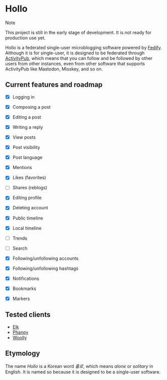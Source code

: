 Hollo
=====

> [!NOTE]
> This project is still in the early stage of development.  It is not ready for
> production use yet.

Hollo is a federated single-user microblogging software powered by [Fedify].
Although it is for single-user, it is designed to be federated through
[ActivityPub], which means that you can follow and be followed by other users
from other instances, even from other software that supports ActivityPub like
Mastodon, Misskey, and so on.

[Fedify]: https://fedify.dev/
[ActivityPub]: https://www.w3.org/TR/activitypub/


Current features and roadmap
----------------------------

- [x] Logging in
- [x] Composing a post
- [x] Editing a post
- [x] Writing a reply
- [x] View posts
- [x] Post visibility
- [x] Post language
- [x] Mentions
- [x] Likes (favorites)
- [ ] Shares (reblogs)
- [x] Editing profile
- [x] Deleting account
- [x] Public timeline
- [x] Local timeline
- [ ] Trends
- [ ] Search
- [x] Following/unfollowing accounts
- [x] Following/unfollowing hashtags
- [x] Notifications
- [x] Bookmarks
- [x] Markers


Tested clients
--------------

 -  [Elk]
 -  [Phanpy]
 -  [Woolly]

[Elk]: https://elk.zone/
[Phanpy]: https://phanpy.social/
[Woolly]: https://apps.apple.com/us/app/woolly-for-mastodon/id6444360628


Etymology
---------

The name *Hollo* is a Korean word *홀로*, which means *alone* or *solitary* in
English.  It is named so because it is designed to be a single-user software.

<!-- cSpell: ignore Misskey -->
